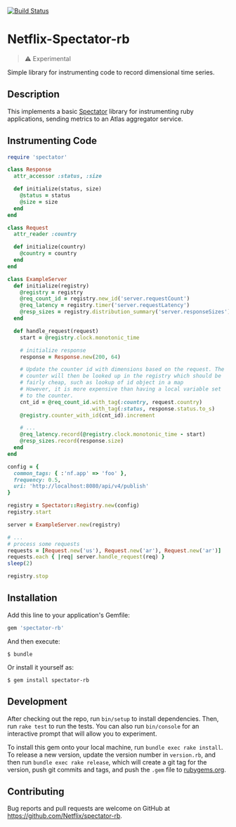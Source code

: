 [![Build Status](https://travis-ci.org/Netflix/spectator-rb.svg?branch=master)](https://travis-ci.org/Netflix/spectator-rb) 
# Netflix-Spectator-rb

> :warning: Experimental

Simple library for instrumenting code to record dimensional time series.

## Description

This implements a basic [Spectator](https://github.com/Netflix/spectator)
library for instrumenting ruby applications, sending metrics to an Atlas
aggregator service.

## Instrumenting Code

```ruby
require 'spectator'

class Response
  attr_accessor :status, :size

  def initialize(status, size)
    @status = status
    @size = size
  end
end

class Request
  attr_reader :country

  def initialize(country)
    @country = country
  end
end

class ExampleServer
  def initialize(registry)
    @registry = registry
    @req_count_id = registry.new_id('server.requestCount')
    @req_latency = registry.timer('server.requestLatency')
    @resp_sizes = registry.distribution_summary('server.responseSizes')
  end

  def handle_request(request)
    start = @registry.clock.monotonic_time

    # initialize response
    response = Response.new(200, 64)

    # Update the counter id with dimensions based on the request. The
    # counter will then be looked up in the registry which should be
    # fairly cheap, such as lookup of id object in a map
    # However, it is more expensive than having a local variable set
    # to the counter.
    cnt_id = @req_count_id.with_tag(:country, request.country)
                          .with_tag(:status, response.status.to_s)
    @registry.counter_with_id(cnt_id).increment

    # ...
    @req_latency.record(@registry.clock.monotonic_time - start)
    @resp_sizes.record(response.size)
  end
end

config = {
  common_tags: { :'nf.app' => 'foo' },
  frequency: 0.5,
  uri: 'http://localhost:8080/api/v4/publish'
}

registry = Spectator::Registry.new(config)
registry.start

server = ExampleServer.new(registry)

# ...
# process some requests
requests = [Request.new('us'), Request.new('ar'), Request.new('ar')]
requests.each { |req| server.handle_request(req) }
sleep(2)

registry.stop
```


## Installation

Add this line to your application's Gemfile:

```ruby
gem 'spectator-rb'
```

And then execute:

    $ bundle

Or install it yourself as:

    $ gem install spectator-rb

## Development

After checking out the repo, run `bin/setup` to install dependencies. Then, run `rake test` to run the tests. You can also run `bin/console` for an interactive prompt that will allow you to experiment.

To install this gem onto your local machine, run `bundle exec rake install`. To release a new version, update the version number in `version.rb`, and then run `bundle exec rake release`, which will create a git tag for the version, push git commits and tags, and push the `.gem` file to [rubygems.org](https://rubygems.org).

## Contributing

Bug reports and pull requests are welcome on GitHub at https://github.com/Netflix/spectator-rb.
